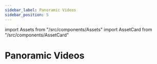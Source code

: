 ```yaml
---
sidebar_label: Panoramic Videos
sidebar_position: 5
---
```

import Assets from "/src/components/Assets"
import AssetCard from "/src/components/AssetCard"

# Panoramic Videos

<Assets>
  <AssetCard type="video" heading="Video" link="https://s.vrgmetri.com/gb-web/r3f-ui/assets/panoVideo/videopano_default.mp4" />
  <AssetCard type="video" heading="Video" link="https://u.vrgmetri.com/gb-sms-prod-1/media/2021-10/pigccx/806c5eeb-6065-4ed6-82a1-d4ab521ab03d/o/space_galaxy_v04.mp4" />
</Assets>